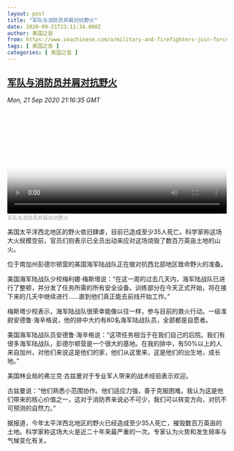 ```yaml
---
layout: post
title: "军队与消防员并肩对抗野火"
date: 2020-09-21T23:11:34.000Z
author: 美国之音
from: https://www.voachinese.com/a/military-and-firefighters-join-forces-against-common-enemy-20200921/5592239.html
tags: [ 美国之音 ]
categories: [ 美国之音 ]
---
```

<!--1600729894000-->
[军队与消防员并肩对抗野火](https://www.voachinese.com/a/military-and-firefighters-join-forces-against-common-enemy-20200921/5592239.html)
------

<div>
<div><i>Mon, 21 Sep 2020 21:16:35 GMT</i></div><video poster="https://images.weserv.nl?url=gdb.voanews.com/e1abf767-50a6-4d6e-ae13-be369eb16aca_tv_r1_s_w900.jpg" src="https://av.voanews.com/Videoroot/Pangeavideo/2020/09/e/e1/e1abf767-50a6-4d6e-ae13-be369eb16aca_240p.mp4" style="width:100%" controls></video><div><small style="color: #999;">军队与消防员并肩对抗野火</small></div><p>美国太平洋西北地区的野火依旧肆虐，目前已造成至少35人死亡。科学家称这场大火规模空前，官员们则表示已全员出动来应对这场烧毁了数百万英亩土地的山火。</p><p>位于南加州彭德尔顿营的美国海军陆战队正在做对抗西北部地区致命野火的准备。</p><p>美国海军陆战队少校梅利娜·梅斯塔说：“在这一周的过去几天内，海军陆战队已进行了整顿，并分发了任务所需的所有安全设备。训练部分在今天正式开始，将在接下来的几天中继续进行……直到他们真正能去前线开始工作。”</p><p>梅斯塔少校表示，海军陆战队很荣幸能像以往一样，参与目前的救火行动。一级准尉安德鲁·海辛格说，他的排中大约有80名海军陆战队员，全部都是自愿者。</p><p>美国海军陆战队员安德鲁·海辛格说：“这项任务相当于在我们自己的后院。我们有很多海军陆战队，彭德尔顿营是一个很大的基地。在我的排中，有50%以上的人来自加州，对他们来说这是他们的家，他们从这里来，这是他们的出生地，成长地。”</p><p>美国林业局的弗兰克·古兹曼对于专业军人带来的战术经验表示欢迎。</p><p>古兹曼说：“他们熟悉小范围协作。他们适应力强，善于克服困难。我认为这是他们带来的核心价值之一，这对于消防界来说必不可少，我们可以转变方向，对抗不可预测的自然力。”</p><p>据报道，今年太平洋西北地区的野火已经造成至少35人死亡，摧毁数百万英亩的土地。科学家称这场大火是近二十年来最严重的一次。专家认为火势和发生频率与气候变化有关。</p>
</div>
